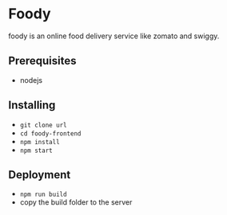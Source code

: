 # Foody
foody is an online food delivery service like zomato and swiggy.

## Prerequisites
* nodejs

## Installing
* `git clone url`
* `cd foody-frontend`
* `npm install`
* `npm start`

## Deployment
* `npm run build`
* copy the build folder to the server
